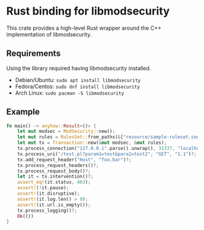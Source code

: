 # Rust binding for libmodsecurity

This crate provides a high-level Rust wrapper around the C++ implementation of libmodsecurity.

## Requirements

Using the library required having libmodsecurity installed.

- Debian/Ubuntu: `sudo apt install libmodsecurity`
- Fedora/Centos: `sudo dnf install libmodsecurity`
- Arch Linux: `sudo pacman -S libmodsecurity`

## Example

``` rust
fn main() -> anyhow::Result<()> {
    let mut modsec = ModSecurity::new();
    let mut rules = RulesSet::from_paths(&["resource/sample-ruleset.conf"])?;
    let mut tx = Transaction::new(&mut modsec, &mut rules);
    tx.process_connection("127.0.0.1".parse().unwrap(), 31337, "localhost", 80)?;
    tx.process_uri("/test.pl?param1=test&para2=test2", "GET", "1.1")?;
    tx.add_request_header("Host", "foo.bar")?;
    tx.process_request_headers()?;
    tx.process_request_body()?;
    let it = tx.intervention()?;
    assert_eq!(it.status, 403);
    assert!(!it.pause);
    assert!(it.disruptive);
    assert!(it.log.len() > 0);
    assert!(it.url.is_empty());
    tx.process_logging()?;
    Ok(())
}
```
